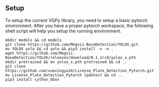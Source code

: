 ## Setup

To setup the current VQPy library, you need to setup a basic pytorch environment. After you have a proper pytorch workspace, the following shell script will help you setup the running environment.

```shell
mkdir models && cd models
git clone https://github.com/Megvii-BaseDetection/YOLOX.git
mv YOLOX yolo && cd yolo && pip3 install -v -e .
wget https://github.com/Megvii-BaseDetection/YOLOX/releases/download/0.1.1rc0/yolox_x.pth
mkdir pretrained && mv yolox_x.pth pretrained && cd ..
git clone https://github.com/xuexingyu24/License_Plate_Detection_Pytorch.git
mv License_Plate_Detection_Pytorch lpdetect && cd ..
pip3 install cython_bbox
```